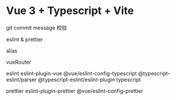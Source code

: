 # Vue 3 + Typescript + Vite

git commit message 校验

eslint & prettier

alias

vueRouter

eslint
eslint-plugin-vue
@vue/eslint-config-typescript
@typescript-eslint/parser
@typescript-eslint/eslint-plugin
typescript

prettier
eslint-plugin-prettier
@vue/eslint-config-prettier
